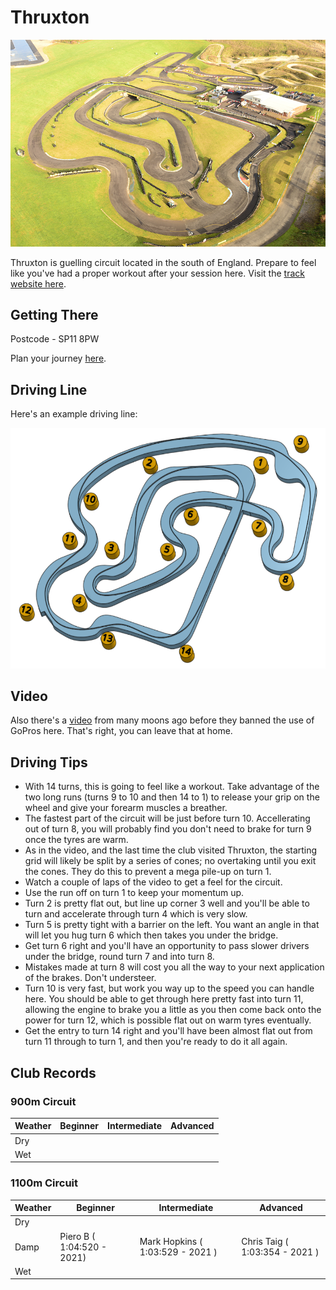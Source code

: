 # Thruxton

![Aerial View](images/Thruxton-AerialView.jpg)

Thruxton is guelling circuit located in the south of England. Prepare to feel like you've had a proper workout after your session here. Visit the [track website here](https://www.thruxtonkarting.co.uk/).

## Getting There

Postcode - SP11 8PW

Plan your journey [here](https://www.google.co.uk/maps/place/Thruxton+Kart+Centre/@51.2032171,-1.6107885,388m/data=!3m1!1e3!4m9!1m2!2m1!1sThruxton+Karting!3m5!1s0x0:0x2d52474cad14edb2!8m2!3d51.203053!4d-1.609634!15sChBUaHJ1eHRvbiBLYXJ0aW5nWiQKEHRocnV4dG9uIGthcnRpbmciEHRocnV4dG9uIGthcnRpbmeSAQ1nb19rYXJ0X3RyYWNrmgEjQ2haRFNVaE5NRzluUzBWSlEwRm5TVU4zWDBsbFIxbFJFQUU).

## Driving Line

Here's an example driving line:

![Driving Line](images/Thruxton-DrivingLine.png)

## Video

Also there's a [video](https://www.youtube.com/watch?v=Q8a-kOWFrq8) from many moons ago before they banned the use of GoPros here. That's right, you can leave that at home.

## Driving Tips

* With 14 turns, this is going to feel like a workout. Take advantage of the two long runs (turns 9 to 10 and then 14 to 1) to release your grip on the wheel and give your forearm muscles a breather.
* The fastest part of the circuit will be just before turn 10. Accellerating out of turn 8, you will probably find you don't need to brake for turn 9 once the tyres are warm.
* As in the video, and the last time the club visited Thruxton, the starting grid will likely be split by a series of cones; no overtaking until you exit the cones. They do this to prevent a mega pile-up on turn 1.
* Watch a couple of laps of the video to get a feel for the circuit.
* Use the run off on turn 1 to keep your momentum up.
* Turn 2 is pretty flat out, but line up corner 3 well and you'll be able to turn and accelerate through turn 4 which is very slow.
* Turn 5 is pretty tight with a barrier on the left. You want an angle in that will let you hug turn 6 which then takes you under the bridge.
* Get turn 6 right and you'll have an opportunity to pass slower drivers under the bridge, round turn 7 and into turn 8.
* Mistakes made at turn 8 will cost you all the way to your next application of the brakes. Don't understeer.
* Turn 10 is very fast, but work you way up to the speed you can handle here. You should be able to get through here pretty fast into turn 11, allowing the engine to brake you a little as you then come back onto the power for turn 12, which is possible flat out on warm tyres eventually.
* Get the entry to turn 14 right and you'll have been almost flat out from turn 11 through to turn 1, and then you're ready to do it all again.

## Club Records

### 900m Circuit
| Weather | Beginner | Intermediate | Advanced |
|---      |---       |---           |---       |
| Dry     |          |              |          |
| Wet     |          |              |          |

### 1100m Circuit
| Weather | Beginner | Intermediate | Advanced |
|---      |---       |---           |---       |
| Dry     |          |              |          |
| Damp    | Piero B ( 1:04:520 - 2021) | Mark Hopkins ( 1:03:529 - 2021 ) | Chris Taig ( 1:03:354 - 2021 )         |
| Wet     |          |              |          |
